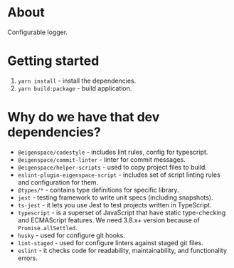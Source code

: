 # About

Configurable logger.

# Getting started

1. `yarn install` - install the dependencies.
2. `yarn build:package` - build application.

# Why do we have that dev dependencies?

* `@eigenspace/codestyle` - includes lint rules, config for typescript.
* `@eigenspace/commit-linter` - linter for commit messages.
* `@eigenspace/helper-scripts` - used to copy project files to build.
* `eslint-plugin-eigenspace-script` - includes set of script linting rules and configuration for them.
* `@types/*` - contains type definitions for specific library.
* `jest` - testing framework to write unit specs (including snapshots).
* `ts-jest` - it lets you use Jest to test projects written in TypeScript.
* `typescript` - is a superset of JavaScript that have static type-checking and ECMAScript features.
    We need 3.8.x+ version because of `Promise.allSettled`.
* `husky` - used for configure git hooks.
* `lint-staged` - used for configure linters against staged git files.
* `eslint` - it checks code for readability, maintainability, and functionality errors.
